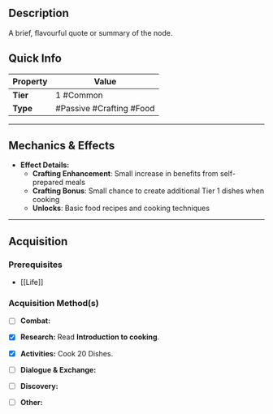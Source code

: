 ## Description
 A brief, flavourful quote or summary of the node.

## Quick Info
| Property | Value                      |
| -------- | -------------------------- |
| **Tier** | 1 #Common                  |
| **Type** | #Passive #Crafting #Food   |

---

## Mechanics & Effects
- **Effect Details:**
    - **Crafting Enhancement**: Small increase in benefits from self-prepared meals
    - **Crafting Bonus**: Small chance to create additional Tier 1 dishes when cooking
    - **Unlocks**: Basic food recipes and cooking techniques

---

## Acquisition
### Prerequisites
- [[Life]]

### Acquisition Method(s)
- [ ] **Combat:** 
- [x] **Research:** Read **Introduction to cooking**.
- [x] **Activities:** Cook 20 Dishes.
- [ ] **Dialogue & Exchange:** 
- [ ] **Discovery:** 
- [ ] **Other:** 

